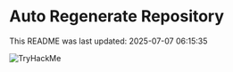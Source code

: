 # Auto Regenerate Repository

This README was last updated: 2025-07-07 06:15:35

 ![TryHackMe](https://tryhackme.com/badge/533634)